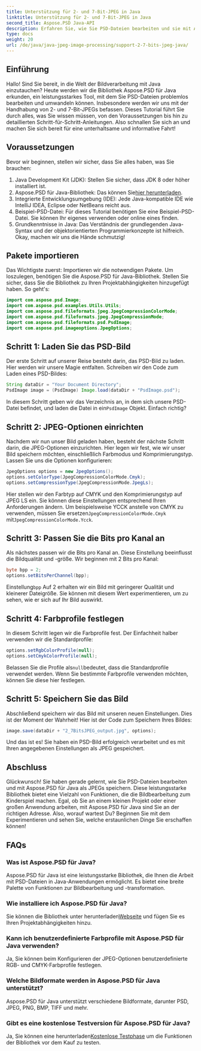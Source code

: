 ```yaml
---
title: Unterstützung für 2- und 7-Bit-JPEG in Java
linktitle: Unterstützung für 2- und 7-Bit-JPEG in Java
second_title: Aspose.PSD Java-API
description: Erfahren Sie, wie Sie PSD-Dateien bearbeiten und sie mit Aspose.PSD als JPEGs in Java speichern. Schritt-für-Schritt-Anleitung mit Codebeispielen. Perfekt für Anfänger und Profis gleichermaßen.
type: docs
weight: 20
url: /de/java/java-jpeg-image-processing/support-2-7-bits-jpeg-java/
---
```

## Einführung
Hallo! Sind Sie bereit, in die Welt der Bildverarbeitung mit Java einzutauchen? Heute werden wir die Bibliothek Aspose.PSD für Java erkunden, ein leistungsstarkes Tool, mit dem Sie PSD-Dateien problemlos bearbeiten und umwandeln können. Insbesondere werden wir uns mit der Handhabung von 2- und 7-Bit-JPEGs befassen. Dieses Tutorial führt Sie durch alles, was Sie wissen müssen, von den Voraussetzungen bis hin zu detaillierten Schritt-für-Schritt-Anleitungen. Also schnallen Sie sich an und machen Sie sich bereit für eine unterhaltsame und informative Fahrt!
## Voraussetzungen
Bevor wir beginnen, stellen wir sicher, dass Sie alles haben, was Sie brauchen:
1. Java Development Kit (JDK): Stellen Sie sicher, dass JDK 8 oder höher installiert ist.
2.  Aspose.PSD für Java-Bibliothek: Das können Sie[hier herunterladen](https://releases.aspose.com/psd/java/).
3. Integrierte Entwicklungsumgebung (IDE): Jede Java-kompatible IDE wie IntelliJ IDEA, Eclipse oder NetBeans reicht aus.
4. Beispiel-PSD-Datei: Für dieses Tutorial benötigen Sie eine Beispiel-PSD-Datei. Sie können Ihr eigenes verwenden oder online eines finden.
5. Grundkenntnisse in Java: Das Verständnis der grundlegenden Java-Syntax und der objektorientierten Programmierkonzepte ist hilfreich.
Okay, machen wir uns die Hände schmutzig!
## Pakete importieren
Das Wichtigste zuerst: Importieren wir die notwendigen Pakete. Um loszulegen, benötigen Sie die Aspose.PSD für Java-Bibliothek. Stellen Sie sicher, dass Sie die Bibliothek zu Ihren Projektabhängigkeiten hinzugefügt haben. So geht's:
```java
import com.aspose.psd.Image;
import com.aspose.psd.examples.Utils.Utils;
import com.aspose.psd.fileformats.jpeg.JpegCompressionColorMode;
import com.aspose.psd.fileformats.jpeg.JpegCompressionMode;
import com.aspose.psd.fileformats.psd.PsdImage;
import com.aspose.psd.imageoptions.JpegOptions;
```
## Schritt 1: Laden Sie das PSD-Bild
Der erste Schritt auf unserer Reise besteht darin, das PSD-Bild zu laden. Hier werden wir unsere Magie entfalten. Schreiben wir den Code zum Laden eines PSD-Bildes:
```java
String dataDir = "Your Document Directory";
PsdImage image = (PsdImage) Image.load(dataDir + "PsdImage.psd");
```
 In diesem Schritt geben wir das Verzeichnis an, in dem sich unsere PSD-Datei befindet, und laden die Datei in ein`PsdImage` Objekt. Einfach richtig?
## Schritt 2: JPEG-Optionen einrichten
Nachdem wir nun unser Bild geladen haben, besteht der nächste Schritt darin, die JPEG-Optionen einzurichten. Hier legen wir fest, wie wir unser Bild speichern möchten, einschließlich Farbmodus und Komprimierungstyp. Lassen Sie uns die Optionen konfigurieren:
```java
JpegOptions options = new JpegOptions();
options.setColorType(JpegCompressionColorMode.Cmyk);
options.setCompressionType(JpegCompressionMode.JpegLs);
```
 Hier stellen wir den Farbtyp auf CMYK und den Komprimierungstyp auf JPEG LS ein. Sie können diese Einstellungen entsprechend Ihren Anforderungen ändern. Um beispielsweise YCCK anstelle von CMYK zu verwenden, müssen Sie ersetzen`JpegCompressionColorMode.Cmyk` mit`JpegCompressionColorMode.Ycck`.
## Schritt 3: Passen Sie die Bits pro Kanal an
Als nächstes passen wir die Bits pro Kanal an. Diese Einstellung beeinflusst die Bildqualität und -größe. Wir beginnen mit 2 Bits pro Kanal:
```java
byte bpp = 2;
options.setBitsPerChannel(bpp);
```
 Einstellung`bpp` Auf 2 erhalten wir ein Bild mit geringerer Qualität und kleinerer Dateigröße. Sie können mit diesem Wert experimentieren, um zu sehen, wie er sich auf Ihr Bild auswirkt.
## Schritt 4: Farbprofile festlegen
In diesem Schritt legen wir die Farbprofile fest. Der Einfachheit halber verwenden wir die Standardprofile:
```java
options.setRgbColorProfile(null);
options.setCmykColorProfile(null);
```
 Belassen Sie die Profile als`null`bedeutet, dass die Standardprofile verwendet werden. Wenn Sie bestimmte Farbprofile verwenden möchten, können Sie diese hier festlegen.
## Schritt 5: Speichern Sie das Bild
Abschließend speichern wir das Bild mit unseren neuen Einstellungen. Dies ist der Moment der Wahrheit! Hier ist der Code zum Speichern Ihres Bildes:
```java
image.save(dataDir + "2_7BitsJPEG_output.jpg", options);
```
Und das ist es! Sie haben ein PSD-Bild erfolgreich verarbeitet und es mit Ihren angegebenen Einstellungen als JPEG gespeichert.
## Abschluss
Glückwunsch! Sie haben gerade gelernt, wie Sie PSD-Dateien bearbeiten und mit Aspose.PSD für Java als JPEGs speichern. Diese leistungsstarke Bibliothek bietet eine Vielzahl von Funktionen, die die Bildbearbeitung zum Kinderspiel machen. Egal, ob Sie an einem kleinen Projekt oder einer großen Anwendung arbeiten, mit Aspose.PSD für Java sind Sie an der richtigen Adresse. Also, worauf wartest Du? Beginnen Sie mit dem Experimentieren und sehen Sie, welche erstaunlichen Dinge Sie erschaffen können!
## FAQs
### Was ist Aspose.PSD für Java?
Aspose.PSD für Java ist eine leistungsstarke Bibliothek, die Ihnen die Arbeit mit PSD-Dateien in Java-Anwendungen ermöglicht. Es bietet eine breite Palette von Funktionen zur Bildbearbeitung und -transformation.
### Wie installiere ich Aspose.PSD für Java?
 Sie können die Bibliothek unter herunterladen[Webseite](https://releases.aspose.com/psd/java/) und fügen Sie es Ihren Projektabhängigkeiten hinzu.
### Kann ich benutzerdefinierte Farbprofile mit Aspose.PSD für Java verwenden?
Ja, Sie können beim Konfigurieren der JPEG-Optionen benutzerdefinierte RGB- und CMYK-Farbprofile festlegen.
### Welche Bildformate werden in Aspose.PSD für Java unterstützt?
Aspose.PSD für Java unterstützt verschiedene Bildformate, darunter PSD, JPEG, PNG, BMP, TIFF und mehr.
### Gibt es eine kostenlose Testversion für Aspose.PSD für Java?
 Ja, Sie können eine herunterladen[Kostenlose Testphase](https://releases.aspose.com/) um die Funktionen der Bibliothek vor dem Kauf zu testen.